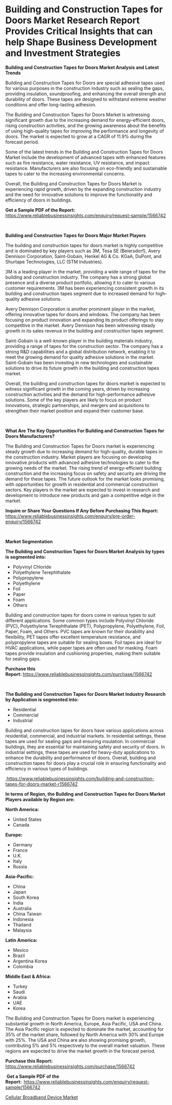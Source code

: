 <p><h1>Building and Construction Tapes for Doors Market Research Report Provides Critical Insights that can help Shape Business Development and Investment Strategies</h1></p><p><strong>Building and Construction Tapes for Doors Market Analysis and Latest Trends</strong></p>
<p><p>Building and Construction Tapes for Doors are special adhesive tapes used for various purposes in the construction industry such as sealing the gaps, providing insulation, soundproofing, and enhancing the overall strength and durability of doors. These tapes are designed to withstand extreme weather conditions and offer long-lasting adhesion.</p><p>The Building and Construction Tapes for Doors Market is witnessing significant growth due to the increasing demand for energy-efficient doors, rising construction activities, and the growing awareness about the benefits of using high-quality tapes for improving the performance and longevity of doors. The market is expected to grow at a CAGR of 11.9% during the forecast period.</p><p>Some of the latest trends in the Building and Construction Tapes for Doors Market include the development of advanced tapes with enhanced features such as fire resistance, water resistance, UV resistance, and impact resistance. Manufacturers are also focusing on eco-friendly and sustainable tapes to cater to the increasing environmental concerns.</p><p>Overall, the Building and Construction Tapes for Doors Market is experiencing rapid growth, driven by the expanding construction industry and the need for innovative solutions to improve the functionality and efficiency of doors in buildings.</p></p>
<p><strong>Get a Sample PDF of the Report:&nbsp;</strong> <a href="https://www.reliablebusinessinsights.com/enquiry/request-sample/1566742">https://www.reliablebusinessinsights.com/enquiry/request-sample/1566742</a></p>
<p>&nbsp;</p>
<p><strong>Building and Construction Tapes for Doors Major Market Players</strong></p>
<p><p>The building and construction tapes for doors market is highly competitive and is dominated by key players such as 3M, Tesa SE (Beiersdorf), Avery Dennison Corporation, Saint-Gobain, Henkel AG & Co. KGaA, DuPont, and Shurtape Technologies, LLC (STM Industries).</p><p>3M is a leading player in the market, providing a wide range of tapes for the building and construction industry. The company has a strong global presence and a diverse product portfolio, allowing it to cater to various customer requirements. 3M has been experiencing consistent growth in its building and construction tapes segment due to increased demand for high-quality adhesive solutions.</p><p>Avery Dennison Corporation is another prominent player in the market, offering innovative tapes for doors and windows. The company has been focusing on product innovation and expanding its product offerings to stay competitive in the market. Avery Dennison has been witnessing steady growth in its sales revenue in the building and construction tapes segment.</p><p>Saint-Gobain is a well-known player in the building materials industry, providing a range of tapes for the construction sector. The company has a strong R&D capabilities and a global distribution network, enabling it to meet the growing demand for quality adhesive solutions in the market. Saint-Gobain has been investing in new technologies and sustainable solutions to drive its future growth in the building and construction tapes market.</p><p>Overall, the building and construction tapes for doors market is expected to witness significant growth in the coming years, driven by increasing construction activities and the demand for high-performance adhesive solutions. Some of the key players are likely to focus on product innovations, strategic partnerships, and mergers and acquisitions to strengthen their market position and expand their customer base.</p></p>
<p>&nbsp;</p>
<p><strong>What Are The Key Opportunities For Building and Construction Tapes for Doors Manufacturers?</strong></p>
<p><p>The Building and Construction Tapes for Doors market is experiencing steady growth due to increasing demand for high-quality, durable tapes in the construction industry. Market players are focusing on developing innovative products with advanced adhesive technologies to cater to the growing needs of the market. The rising trend of energy-efficient building construction and the increasing focus on safety and security are driving the demand for these tapes. The future outlook for the market looks promising, with opportunities for growth in residential and commercial construction sectors. Key players in the market are expected to invest in research and development to introduce new products and gain a competitive edge in the market.</p></p>
<p><strong>Inquire or Share Your Questions If Any Before Purchasing This Report:</strong> <a href="https://www.reliablebusinessinsights.com/enquiry/pre-order-enquiry/1566742">https://www.reliablebusinessinsights.com/enquiry/pre-order-enquiry/1566742</a></p>
<p>&nbsp;</p>
<p><strong>Market Segmentation</strong></p>
<p><strong>The Building and Construction Tapes for Doors Market Analysis by types is segmented into:</strong></p>
<p><ul><li>Polyvinyl Chloride</li><li>Polyethylene Terephthalate</li><li>Polypropylene</li><li>Polyethylene</li><li>Foil</li><li>Paper</li><li>Foam</li><li>Others</li></ul></p>
<p><p>Building and construction tapes for doors come in various types to suit different applications. Some common types include Polyvinyl Chloride (PVC), Polyethylene Terephthalate (PET), Polypropylene, Polyethylene, Foil, Paper, Foam, and Others. PVC tapes are known for their durability and flexibility, PET tapes offer excellent temperature resistance, and polypropylene tapes are suitable for sealing boxes. Foil tapes are ideal for HVAC applications, while paper tapes are often used for masking. Foam tapes provide insulation and cushioning properties, making them suitable for sealing gaps.</p></p>
<p><strong>Purchase this Report:&nbsp;</strong><a href="https://www.reliablebusinessinsights.com/purchase/1566742">https://www.reliablebusinessinsights.com/purchase/1566742</a></p>
<p>&nbsp;</p>
<p><strong>The Building and Construction Tapes for Doors Market Industry Research by Application is segmented into:</strong></p>
<p><ul><li>Residential</li><li>Commercial</li><li>Industrial</li></ul></p>
<p><p>Building and construction tapes for doors have various applications across residential, commercial, and industrial markets. In residential settings, these tapes are used for sealing gaps and ensuring insulation. In commercial buildings, they are essential for maintaining safety and security of doors. In industrial settings, these tapes are used for heavy-duty applications to enhance the durability and performance of doors. Overall, building and construction tapes for doors play a crucial role in ensuring functionality and efficiency in various types of buildings.</p></p>
<p><a href="https://www.reliablebusinessinsights.com/building-and-construction-tapes-for-doors-market-r1566742">&nbsp;https://www.reliablebusinessinsights.com/building-and-construction-tapes-for-doors-market-r1566742</a></p>
<p><strong>In terms of Region, the Building and Construction Tapes for Doors Market Players available by Region are:</strong></p>
<p>
    <p> <strong> North America: </strong>
        <ul>
            <li>United States</li>
            <li>Canada</li>
        </ul>
        </p> 
    <p> <strong> Europe: </strong>
        <ul>
            <li>Germany</li>
            <li>France</li>
            <li>U.K.</li>
            <li>Italy</li>
            <li>Russia</li>
        </ul>
        </p> 
    <p> <strong> Asia-Pacific: </strong>
        <ul>
            <li>China</li>
            <li>Japan</li>
            <li>South Korea</li>
            <li>India</li>
            <li>Australia</li>
            <li>China Taiwan</li>
            <li>Indonesia</li>
            <li>Thailand</li>
            <li>Malaysia</li>
        </ul>
        </p> 
    <p> <strong> Latin America: </strong>
        <ul>
            <li>Mexico</li>
            <li>Brazil</li>
            <li>Argentina Korea</li>
            <li>Colombia</li>
        </ul>
        </p> 
    <p> <strong> Middle East & Africa: </strong>
        <ul>
            <li>Turkey</li>
            <li>Saudi</li>
            <li>Arabia</li>
            <li>UAE</li>
            <li>Korea</li>
        </ul>
    </p>
    </p>
<p><p>The Building and Construction Tapes for Doors market is experiencing substantial growth in North America, Europe, Asia Pacific, USA and China. The Asia Pacific region is expected to dominate the market, accounting for 35% of the market share, followed by North America with 30% and Europe with 25%. The USA and China are also showing promising growth, contributing 5% and 5% respectively to the overall market valuation. These regions are expected to drive the market growth in the forecast period.</p></p>
<p><strong>Purchase this Report: </strong><a href="https://www.reliablebusinessinsights.com/purchase/1566742">https://www.reliablebusinessinsights.com/purchase/1566742</a></p>
<p>&nbsp;<strong>Get a Sample PDF of the Report:&nbsp;&nbsp;</strong><a href="https://www.reliablebusinessinsights.com/enquiry/request-sample/1566742">https://www.reliablebusinessinsights.com/enquiry/request-sample/1566742</a></p>
<p><strong></strong></p>
<p><p><a href="https://view.publitas.com/reportprime-1/analyzing-cellular-broadband-device-market-global-industry-perspective-and-forecast-2024-to-2031/">Cellular Broadband Device Market</a></p></p>